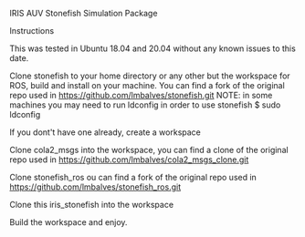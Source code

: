 IRIS AUV Stonefish Simulation Package

Instructions

This was tested in Ubuntu 18.04 and 20.04 without any known issues to this date.

Clone stonefish to your home directory or any other but the workspace for ROS, build and install on your machine. You can find a fork of the original repo used in https://github.com/lmbalves/stonefish.git
NOTE: in some machines you may need to run ldconfig in order to use stonefish
$ sudo ldconfig

If you dont't have one already, create a workspace

Clone cola2_msgs into the workspace, you can find a clone of the original repo used in https://github.com/lmbalves/cola2_msgs_clone.git

Clone stonefish_ros ou can find a fork of the original repo used in https://github.com/lmbalves/stonefish_ros.git

Clone this iris_stonefish into the workspace

Build the workspace and enjoy.

